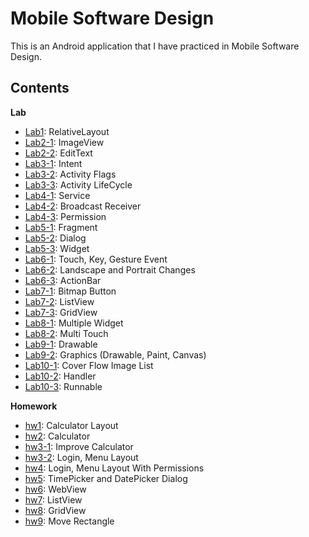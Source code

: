 # Mobile Software Design
This is an Android application that I have practiced in Mobile Software Design.

Contents
----------
**Lab**
- [Lab1](https://github.com/ISKU/Mobile-Software-Design/tree/master/lab1/app/src/main): RelativeLayout
- [Lab2-1](https://github.com/ISKU/Mobile-Software-Design/tree/master/lab2_1/app/src/main): ImageView
- [Lab2-2](https://github.com/ISKU/Mobile-Software-Design/tree/master/lab2_2/app/src/main): EditText
- [Lab3-1](https://github.com/ISKU/Mobile-Software-Design/tree/master/lab3_1/app/src/main): Intent
- [Lab3-2](https://github.com/ISKU/Mobile-Software-Design/tree/master/lab3_2/app/src/main): Activity Flags
- [Lab3-3](https://github.com/ISKU/Mobile-Software-Design/tree/master/lab3_3/app/src/main): Activity LifeCycle
- [Lab4-1](https://github.com/ISKU/Mobile-Software-Design/tree/master/lab4_1/app/src/main): Service
- [Lab4-2](https://github.com/ISKU/Mobile-Software-Design/tree/master/lab4_2/app/src/main): Broadcast Receiver
- [Lab4-3](https://github.com/ISKU/Mobile-Software-Design/tree/master/lab4_3/app/src/main): Permission
- [Lab5-1](https://github.com/ISKU/Mobile-Software-Design/tree/master/lab05_1/app/src/main): Fragment
- [Lab5-2](https://github.com/ISKU/Mobile-Software-Design/tree/master/lab05_2/app/src/main): Dialog
- [Lab5-3](https://github.com/ISKU/Mobile-Software-Design/tree/master/lab05_3/app/src/main): Widget
- [Lab6-1](https://github.com/ISKU/Mobile-Software-Design/tree/master/lab06_1/app/src/main): Touch, Key, Gesture Event
- [Lab6-2](https://github.com/ISKU/Mobile-Software-Design/tree/master/lab06_2/app/src/main): Landscape and Portrait Changes
- [Lab6-3](https://github.com/ISKU/Mobile-Software-Design/tree/master/lab06_3/app/src/main): ActionBar
- [Lab7-1](https://github.com/ISKU/Mobile-Software-Design/tree/master/lab07_1/app/src/main): Bitmap Button
- [Lab7-2](https://github.com/ISKU/Mobile-Software-Design/tree/master/lab07_2/app/src/main): ListView
- [Lab7-3](https://github.com/ISKU/Mobile-Software-Design/tree/master/lab07_3/app/src/main): GridView
- [Lab8-1](https://github.com/ISKU/Mobile-Software-Design/tree/master/lab08_1/app/src/main): Multiple Widget
- [Lab8-2](https://github.com/ISKU/Mobile-Software-Design/tree/master/lab08_2/app/src/main): Multi Touch
- [Lab9-1](https://github.com/ISKU/Mobile-Software-Design/tree/master/lab09_1/app/src/main): Drawable
- [Lab9-2](https://github.com/ISKU/Mobile-Software-Design/tree/master/lab09_2/app/src/main): Graphics (Drawable, Paint, Canvas)
- [Lab10-1](https://github.com/ISKU/Mobile-Software-Design/tree/master/lab10_1/app/src/main): Cover Flow Image List
- [Lab10-2](https://github.com/ISKU/Mobile-Software-Design/tree/master/lab10_2/app/src/main): Handler
- [Lab10-3](https://github.com/ISKU/Mobile-Software-Design/tree/master/lab10_3/app/src/main): Runnable

**Homework**
- [hw1](https://github.com/ISKU/Mobile-Software-Design/tree/master/MS_hw01_201201356/app/src/main): Calculator Layout
- [hw2](https://github.com/ISKU/Mobile-Software-Design/tree/master/MS_hw02_201201356/app/src/main): Calculator
- [hw3-1](https://github.com/ISKU/Mobile-Software-Design/tree/master/MS_hw03_1_201201356/app/src/main): Improve Calculator 
- [hw3-2](https://github.com/ISKU/Mobile-Software-Design/tree/master/MS_hw03_2_201201356/app/src/main): Login, Menu Layout
- [hw4](https://github.com/ISKU/Mobile-Software-Design/tree/master/MS_hw04_201201356/app/src/main): Login, Menu Layout With Permissions
- [hw5](https://github.com/ISKU/Mobile-Software-Design/tree/master/MS_hw05_201201356/app/src/main): TimePicker and DatePicker Dialog
- [hw6](https://github.com/ISKU/Mobile-Software-Design/tree/master/MS_hw06_201201356/app/src/main): WebView
- [hw7](https://github.com/ISKU/Mobile-Software-Design/tree/master/MS_hw07_201201356/app/src/main): ListView
- [hw8](https://github.com/ISKU/Mobile-Software-Design/tree/master/MS_hw08_201201356/app/src/main): GridView
- [hw9](https://github.com/ISKU/Mobile-Software-Design/tree/master/MS_hw09_201201356/app/src/main): Move Rectangle
